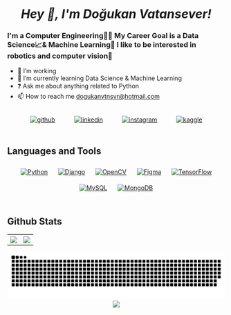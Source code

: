 # *<div align="center">Hey 👋, I'm Doğukan Vatansever!</div>*  

### <div align="left">I'm a Computer Engineering👨‍💻 My Career Goal is a Data Science📈& Machine Learning🤖 I like to be interested in robotics and computer vision🚀</div>  
- 💼 I’m working<br>
- 🌱 I’m currently learning Data Science & Machine Learning <br>
- ❓ Ask me about anything related to Python <br>
- 📫 How to reach me dogukanvtnsvr@hotmail.com <br>

<br>
  
<div align="center">
  <a href="https://github.com/dvaser" target="_blank" style="display: inline-block; margin: 0 20px;">
    <img src="https://img.shields.io/badge/github-%2324292e.svg?&style=for-the-badge&logo=github&logoColor=white" alt="github" style="margin-bottom: 5px;" />
  </a>
  <a href="https://linkedin.com/in/dvaser" target="_blank" style="display: inline-block; margin: 0 20px;">
    <img src="https://img.shields.io/badge/linkedin-%231E77B5.svg?&style=for-the-badge&logo=linkedin&logoColor=white" alt="linkedin" style="margin-bottom: 5px;" />
  </a>
  <a href="https://instagram.com/dvase" target="_blank" style="display: inline-block; margin: 0 20px;">
    <img src="https://img.shields.io/badge/instagram-%23000000.svg?&style=for-the-badge&logo=instagram&logoColor=white" alt="instagram" style="margin-bottom: 5px;" />
  </a>
  <a href="https://www.kaggle.com/dvaserr" target="_blank" style="display: inline-block; margin: 0 20px;">
    <img src="https://img.shields.io/badge/kaggle-%2344BAE8.svg?&style=for-the-badge&logo=kaggle&logoColor=white" alt="kaggle" style="margin-bottom: 5px;" />
  </a>
</div>
  

  
<br/>  

## Languages and Tools  
<div align="center">  
  <a href="https://www.python.org/" target="_blank"><img style="margin: 10px" src="https://profilinator.rishav.dev/skills-assets/python-original.svg" alt="Python" height="50" /></a>  
  <a href="https://www.djangoproject.com/" target="_blank"><img style="margin: 10px" src="https://profilinator.rishav.dev/skills-assets/django-original.svg" alt="Django" height="50" /></a>  
  <a href="https://opencv.org/" target="_blank"><img style="margin: 10px" src="https://profilinator.rishav.dev/skills-assets/opencv-icon.svg" alt="OpenCV" height="50" /></a>  
  <a href="https://www.figma.com/" target="_blank"><img style="margin: 10px" src="https://profilinator.rishav.dev/skills-assets/figma-icon.svg" alt="Figma" height="50" /></a>  
  <a href="https://www.tensorflow.org/" target="_blank"><img style="margin: 10px" src="https://profilinator.rishav.dev/skills-assets/tensorflow-icon.svg" alt="TensorFlow" height="50" /></a>  
  <a href="https://www.mysql.com/" target="_blank"><img style="margin: 10px" src="https://profilinator.rishav.dev/skills-assets/mysql-original-wordmark.svg" alt="MySQL" height="50" /></a>  
  <a href="https://www.mongodb.com/" target="_blank"><img style="margin: 10px" src="https://profilinator.rishav.dev/skills-assets/mongodb-original-wordmark.svg" alt="MongoDB" height="50" /></a>  
</div>  

<br/>  

## Github Stats  
<div align="center"> 
  <table style="border:0px solid black;">
    <tr>
      <td valign="top" width="50%">
        <div align="center">
          <img src="https://github-readme-stats.vercel.app/api/top-langs?username=dvaser&show_icons=true&locale=en&layout=compact&theme=tokyonight" align="center" style="width: 100%"/>
        </div>
      </td>
      <td valign="top" width="50%">
        <div align="center">
          <img src="https://github-readme-stats.vercel.app/api?username=dvaser&show_icons=true&locale=en&theme=tokyonight" align="center" style="width: 100%"/>
        </div>
      </td>
    </tr>
  </table>  

  <picture>
    <source media="(prefers-color-scheme: dark)" srcset="https://raw.githubusercontent.com/hilalguzel/hilalguzel/output/github-contribution-grid-snake-dark.svg">
    <source media="(prefers-color-scheme: light)" srcset="https://raw.githubusercontent.com/hilalguzel/hilalguzel/output/github-contribution-grid-snake.svg">
    <img alt="github contribution grid snake animation" src="https://raw.githubusercontent.com/hilalguzel/hilalguzel/output/github-contribution-grid-snake.svg">
  </picture>

  <br/>

  <img src="https://komarev.com/ghpvc/?username=dvaser&&style=flat-square" align="center"/>

</div> 
